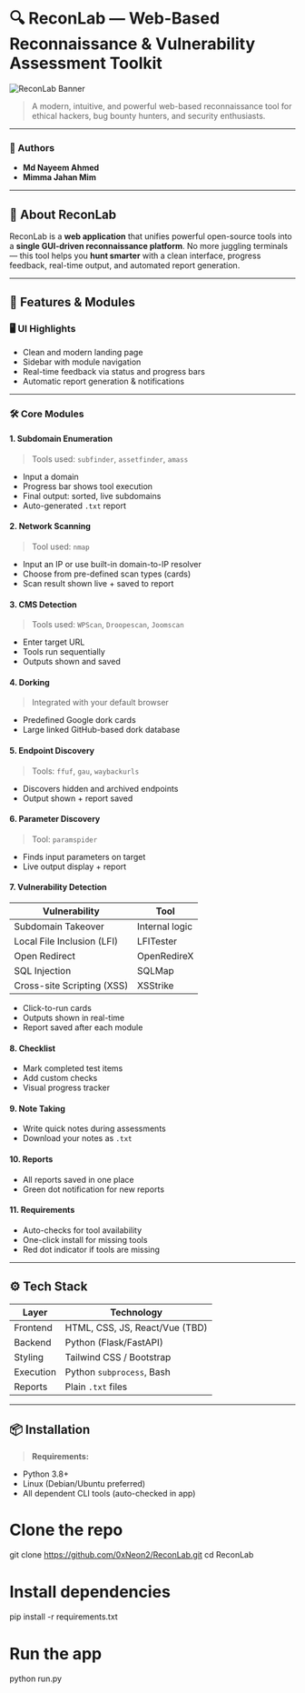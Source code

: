 # 🔍 ReconLab — Web-Based Reconnaissance & Vulnerability Assessment Toolkit

![ReconLab Banner](https://img.shields.io/badge/ReconLab-Powered%20by%20Python-blueviolet?style=for-the-badge)
> A modern, intuitive, and powerful web-based reconnaissance tool for ethical hackers, bug bounty hunters, and security enthusiasts.

---

### 🚀 Authors
- **Md Nayeem Ahmed**
- **Mimma Jahan Mim**

---

## 🎯 About ReconLab

ReconLab is a **web application** that unifies powerful open-source tools into a **single GUI-driven reconnaissance platform**. No more juggling terminals — this tool helps you **hunt smarter** with a clean interface, progress feedback, real-time output, and automated report generation.

---

## 🧩 Features & Modules

### 🖥️ UI Highlights
- Clean and modern landing page
- Sidebar with module navigation
- Real-time feedback via status and progress bars
- Automatic report generation & notifications

---

### 🛠️ Core Modules

#### 1. **Subdomain Enumeration**
> Tools used: `subfinder`, `assetfinder`, `amass`
- Input a domain
- Progress bar shows tool execution
- Final output: sorted, live subdomains
- Auto-generated `.txt` report

#### 2. **Network Scanning**
> Tool used: `nmap`
- Input an IP or use built-in domain-to-IP resolver
- Choose from pre-defined scan types (cards)
- Scan result shown live + saved to report

#### 3. **CMS Detection**
> Tools used: `WPScan`, `Droopescan`, `Joomscan`
- Enter target URL
- Tools run sequentially
- Outputs shown and saved

#### 4. **Dorking**
> Integrated with your default browser
- Predefined Google dork cards
- Large linked GitHub-based dork database

#### 5. **Endpoint Discovery**
> Tools: `ffuf`, `gau`, `waybackurls`
- Discovers hidden and archived endpoints
- Output shown + report saved

#### 6. **Parameter Discovery**
> Tool: `paramspider`
- Finds input parameters on target
- Live output display + report

#### 7. **Vulnerability Detection**
| Vulnerability      | Tool              |
|--------------------|-------------------|
| Subdomain Takeover | Internal logic    |
| Local File Inclusion (LFI) | LFITester |
| Open Redirect      | OpenRedireX       |
| SQL Injection      | SQLMap            |
| Cross-site Scripting (XSS) | XSStrike |

- Click-to-run cards
- Outputs shown in real-time
- Report saved after each module

#### 8. **Checklist**
- Mark completed test items
- Add custom checks
- Visual progress tracker

#### 9. **Note Taking**
- Write quick notes during assessments
- Download your notes as `.txt`

#### 10. **Reports**
- All reports saved in one place
- Green dot notification for new reports

#### 11. **Requirements**
- Auto-checks for tool availability
- One-click install for missing tools
- Red dot indicator if tools are missing

---

## ⚙️ Tech Stack

| Layer     | Technology         |
|-----------|--------------------|
| Frontend  | HTML, CSS, JS, React/Vue (TBD) |
| Backend   | Python (Flask/FastAPI) |
| Styling   | Tailwind CSS / Bootstrap |
| Execution | Python `subprocess`, Bash |
| Reports   | Plain `.txt` files |


---

## 📦 Installation

> **Requirements:**
- Python 3.8+
- Linux (Debian/Ubuntu preferred)
- All dependent CLI tools (auto-checked in app)


# Clone the repo
git clone https://github.com/0xNeon2/ReconLab.git
cd ReconLab

# Install dependencies
pip install -r requirements.txt

# Run the app
python run.py
